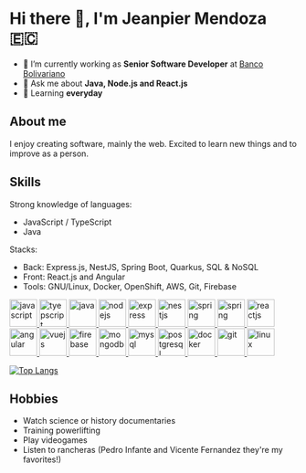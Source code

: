 # Hi there 👋, I'm Jeanpier Mendoza 🇪🇨

- 🔭 I’m currently working as **Senior Software Developer** at [Banco Bolivariano](https://www.bolivariano.com/)
- 💬 Ask me about **Java, Node.js and React.js**
- 🌱 Learning **everyday**
<!-- - ✏ I want to learn **[AWS](https://aws.amazon.com/)** -->
<!-- - ⚡ Fun fact: ... -->
<!-- - 👯 I’m looking to collaborate on ... -->
<!-- - 🤔 I’m looking for help with ... --> 
<!-- - 🌱 I’m currently learning **[k8s](https://kubernetes.io/)** -->

## About me
I enjoy creating software, mainly the web. Excited to learn new things and to improve as a person.

## Skills

Strong knowledge of languages:
- JavaScript / TypeScript
- Java

Stacks:
- Back: Express.js, NestJS, Spring Boot, Quarkus, SQL & NoSQL
- Front: React.js and Angular
- Tools: GNU/Linux, Docker, OpenShift, AWS, Git, Firebase

<p align="left">
  <a href="https://developer.mozilla.org/en-US/docs/Web/JavaScript" target="_blank" rel="noreferrer">
    <img src="https://upload.vectorlogo.zone/logos/javascript/images/239ec8a4-163e-4792-83b6-3f6d96911757.svg" alt="javascript" width="48" height="48"/>
  </a>
  <a href="https://www.typescriptlang.org/" target="_blank" rel="noreferrer">
    <img src="https://www.vectorlogo.zone/logos/typescriptlang/typescriptlang-icon.svg" alt="tyepscript" width="48" height="48"/>
  </a>
  <a href="https://adoptopenjdk.net/" target="_blank" rel="noreferrer">
    <img src="https://www.vectorlogo.zone/logos/java/java-icon.svg" alt="java" width="48" height="48"/>
  </a>
  <a href="https://nodejs.org/" target="_blank" rel="noreferrer">
    <img src="https://www.vectorlogo.zone/logos/nodejs/nodejs-icon.svg" alt="nodejs" width="48" height="48"/>
  </a>
  <a href="https://expressjs.com/" target="_blank" rel="noreferrer">
    <img src="https://www.vectorlogo.zone/logos/expressjs/expressjs-icon.svg" alt="express" width="48" height="48"/>
  </a>
  <a href="https://nestjs.com/" target="_blank" rel="noreferrer">
    <img src="https://www.vectorlogo.zone/logos/nestjs/nestjs-icon.svg" alt="nestjs" width="48" height="48"/>
  </a>
  <a href="https://spring.io/" target="_blank" rel="noreferrer">
    <img src="https://www.vectorlogo.zone/logos/springio/springio-icon.svg" alt="spring" width="48" height="48"/>
  </a>
  <a href="https://quarkus.io/" target="_blank" rel="noreferrer">
    <img src="https://design.jboss.org/quarkus/logo/final/SVG/quarkus_icon_rgb_default.svg" alt="spring" width="48" height="48"/>
  </a>
  <a href="https://reactjs.org/" target="_blank" rel="noreferrer">
    <img src="https://www.vectorlogo.zone/logos/reactjs/reactjs-icon.svg" alt="reactjs" width="48" height="48"/>
  </a>
  <a href="https://angular.io/" target="_blank" rel="noreferrer">
    <img src="https://www.vectorlogo.zone/logos/angular/angular-icon.svg" alt="angular" width="48" height="48"/>
  </a>
  <a href="https://vuejs.org/" target="_blank" rel="noreferrer">
    <img src="https://www.vectorlogo.zone/logos/vuejs/vuejs-icon.svg" alt="vuejs" width="48" height="48"/>
  </a>
  <a href="https://firebase.google.com/" target="_blank" rel="noreferrer">
    <img src="https://www.vectorlogo.zone/logos/firebase/firebase-icon.svg" alt="firebase" width="48" height="48"/>
  </a>
  <a href="https://www.mongodb.com/" target="_blank" rel="noreferrer">
    <img src="https://www.vectorlogo.zone/logos/mongodb/mongodb-icon.svg" alt="mongodb" width="48" height="48"/>
  </a>
  <a href="https://www.mysql.com/" target="_blank" rel="noreferrer">
    <img src="https://www.vectorlogo.zone/logos/mysql/mysql-icon.svg" alt="mysql" width="48" height="48"/>
  </a>
   <a href="https://www.postgresql.org/" target="_blank" rel="noreferrer">
    <img src="https://www.vectorlogo.zone/logos/postgresql/postgresql-icon.svg" alt="postgresql" width="48" height="48"/>
  </a>
   <a href="https://www.docker.com/" target="_blank" rel="noreferrer">
    <img src="https://www.vectorlogo.zone/logos/docker/docker-icon.svg" alt="docker" width="48" height="48"/>
  </a>
  <a href="https://git-scm.com/" target="_blank" rel="noreferrer">
    <img src="https://www.vectorlogo.zone/logos/git-scm/git-scm-icon.svg" alt="git" width="48" height="48"/>
  </a>
  <a href="https://linux.org/" target="_blank" rel="noreferrer">
    <img src="https://www.vectorlogo.zone/logos/linux/linux-icon.svg" alt="linux" width="48" height="48"/>
  </a>
</p>

[![Top Langs](https://github-readme-stats.vercel.app/api/top-langs?username=jeanpierm&layout=compact&hide=html,jupyter%20%notebook)](https://github.com/anuraghazra/github-readme-stats)

## Hobbies

- Watch science or history documentaries
- Training powerlifting
- Play videogames
- Listen to rancheras (Pedro Infante and Vicente Fernandez they're my favorites!)
